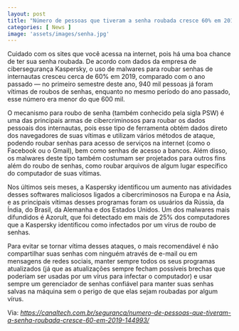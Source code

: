 ```yaml
---
layout: post
title: "Número de pessoas que tiveram a senha roubada cresce 60% em 2019"
categories: [ News ]
image: 'assets/images/senha.jpg'
---
```

Cuidado com os sites que você acessa na internet, pois há uma boa chance de ter sua senha roubada. De acordo com dados da empresa de cibersegurança Kaspersky, o uso de malwares para roubar senhas de internautas cresceu cerca de 60% em 2019, comparado com o ano passado — no primeiro semestre deste ano, 940 mil pessoas já foram vítimas de roubos de senhas, enquanto no mesmo período do ano passado, esse número era menor do que 600 mil.

O mecanismo para roubo de senha (também conhecido pela sigla PSW) é uma das principais armas de cibercriminosos para roubar os dados pessoais dos internautas, pois esse tipo de ferramenta obtém dados direto dos navegadores de suas vítimas e utilizam vários métodos de ataque, podendo roubar senhas para acesso de serviços na internet (como o Facebook ou o Gmail), bem como senhas de acesso a bancos. Além disso, os malwares deste tipo também costumam ser projetados para outros fins além do roubo de senhas, como roubar arquivos de algum lugar específico do computador de suas vítimas.

<script async src="https://pagead2.googlesyndication.com/pagead/js/adsbygoogle.js"></script>
<!-- Informat -->
<ins class="adsbygoogle"
     style="display:block"
     data-ad-client="ca-pub-2838251107855362"
     data-ad-slot="2327980059"
     data-ad-format="auto"
     data-full-width-responsive="true"></ins>
<script>
(adsbygoogle = window.adsbygoogle || []).push({});
</script>

Nos últimos seis meses, a Kaspersky identificou um aumento nas atividades desses softwares maliciosos ligados a cibercriminosos na Europa e na Ásia, e as principais vítimas desses programas foram os usuários da Rússia, da Índia, do Brasil, da Alemanha e dos Estados Unidos. Um dos malwares mais difundidos é Azorult, que foi detectado em mais de 25% dos computadores que a Kaspersky identificou como infectados por um vírus de roubo de senhas.

Para evitar se tornar vítima desses ataques, o mais recomendável é não compartilhar suas senhas com ninguém através de e-mail ou em mensagens de redes sociais, manter sempre todos os seus programas atualizados (já que as atualizações sempre fecham possíveis brechas que poderiam ser usadas por um vírus para infectar o computador) e usar sempre um gerenciador de senhas confiável para manter suas senhas salvas na máquina sem o perigo de que elas sejam roubadas por algum vírus.

Via: *https://canaltech.com.br/seguranca/numero-de-pessoas-que-tiveram-a-senha-roubada-cresce-60-em-2019-144993/*
<div id="46254-28"><script src="//ads.themoneytizer.com/s/gen.js?type=28"></script><script src="//ads.themoneytizer.com/s/requestform.js?siteId=46254&formatId=28"></script></div>
